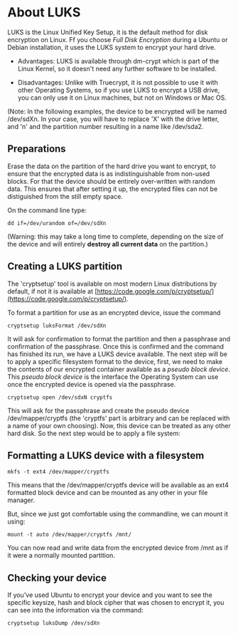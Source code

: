 About LUKS
==========

 LUKS is the Linux Unified Key Setup, it is the default method for disk encryption on Linux. Ff you choose *Full Disk Encryption* during a Ubuntu or Debian installation, it uses the LUKS system to encrypt your hard drive.

 * Advantages: LUKS is available through dm-crypt which is part of the Linux Kernel, so it doesn't need any further software to be installed.

 * Disadvantages: Unlike with Truecrypt, it is not possible to use it with other Operating Systems, so if you use LUKS to encrypt a USB drive, you can only use it on Linux machines, but not on Windows or Mac OS.

 (Note: In the following examples, the device to be encrypted will be named /dev/sdXn. In your case, you will have to replace 'X' with the drive letter, and 'n' and the partition number resulting in a name like /dev/sda2.

Preparations
------------

 Erase the data on the partition of the hard drive you want to encrypt, to ensure that the encrypted data is as indistinguishable from non-used blocks. For that the device should be entirely over-written with random data. This ensures that after setting it up, the encrypted files can not be distiguished from the still empty space.
 
 On the command line type:

    dd if=/dev/urandom of=/dev/sdXn
 
 (Warning: this may take a long time to complete, depending on the size of the device and will entirely **destroy all current data** on the partition.)


Creating a LUKS partition
-------------------------

 The 'cryptsetup' tool is available on most modern Linux distributions by default, if not it is available at [https://code.google.com/p/cryptsetup/](https://code.google.com/p/cryptsetup/).
 
 To format a partition for use as an encrypted device, issue the command
 
    cryptsetup luksFormat /dev/sdXn

 It will ask for confirmation to format the partition and then a passphrase and confirmation of the passphrase. Once this is confirmed and the command has finished its run, we have a LUKS device available. The next step will be to apply a specific filesystem format to the device, first, we need to make the contents of our encrypted container available as a *pseudo block device*. This *pseudo block device* is the interface the Operating System can use once the encrypted device is opened via the passphrase.
 
    cryptsetup open /dev/sdxN cryptfs

 This will ask for the passphrase and create the pseudo device /dev/mapper/cryptfs (the 'cryptfs' part is arbitrary and can be replaced with a name of your own choosing). Now, this device can be treated as any other hard disk. So the next step would be to apply a file system:

 
Formatting a LUKS device with a filesystem
------------------------------------------
 
    mkfs -t ext4 /dev/mapper/cryptfs

This means that the /dev/mapper/cryptfs device will be available as an ext4 formatted block device and can be mounted as any other in your file manager.

But, since we just got comfortable using the commandline, we can mount it using:
 
    mount -t auto /dev/mapper/cryptfs /mnt/

 You can now read and write data from the encrypted device from /mnt as if it were a normally mounted partition.
 
Checking your device
--------------------

 If you've used Ubuntu to encrypt your device and you want to see the specific keysize, hash and block cipher that was chosen to encrypt it, you can see into the information via the command:
 
    cryptsetup luksDump /dev/sdXn
